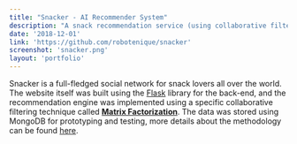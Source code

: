 ```yaml
---
title: "Snacker - AI Recommender System"
description: "A snack recommendation service (using collaborative filtering), that recommends snacks based on your personal taste and geolocation"
date: '2018-12-01'
link: 'https://github.com/robotenique/snacker'
screenshot: 'snacker.png'
layout: 'portfolio'
---
```


Snacker is a full-fledged social network for snack lovers all over the world. The website itself was built using the [Flask](https://flask.palletsprojects.com/en/1.1.x/) library for the back-end, and the recommendation engine was implemented using a specific collaborative filtering technique called [**Matrix Factorization**](https://en.wikipedia.org/wiki/Matrix_factorization_(recommender_systems)). The data was stored using MongoDB for prototyping and testing, more details about the methodology can be found [here](https://github.com/robotenique/snacker/blob/master/deliverables/doc/recommender.md).